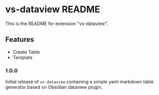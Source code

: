 # vs-dataview README

This is the README for extension "vs-dataview".

## Features

- Create Table
- Template

### 1.0.0

Initial release of `vs-dataview` containing a simple yaml markdown table generator based on Obsidian dataview plugin.
